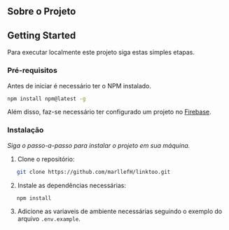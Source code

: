 ## Sobre o Projeto

## Getting Started

Para executar localmente este projeto siga estas simples etapas.

### Pré-requisitos

Antes de iniciar é necessário ter o NPM instalado.
```sh
npm install npm@latest -g
```

Além disso, faz-se necessário ter configurado um projeto no [Firebase](https://console.firebase.google.com/).

### Instalação

_Siga o passo-a-passo para instalar o projeto em sua máquina._

1. Clone o repositório: 
```sh
   git clone https://github.com/marllefH/linktoo.git
```
2. Instale as dependências necessárias:
```sh
   npm install
```
3. Adicione as variaveis de ambiente necessárias seguindo o exemplo do arquivo `.env.example`.


